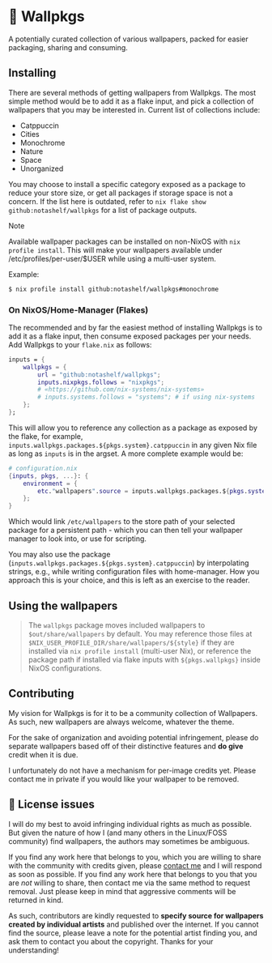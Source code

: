 # 📒 Wallpkgs

A potentially curated collection of various wallpapers, packed for easier
packaging, sharing and consuming.

## Installing

There are several methods of getting wallpapers from Wallpkgs. The most simple
method would be to add it as a flake input, and pick a collection of wallpapers
that you may be interested in. Current list of collections include:

- Catppuccin
- Cities
- Monochrome
- Nature
- Space
- Unorganized

You may choose to install a specific category exposed as a package to reduce
your store size, or get all packages if storage space is not a concern. If the
list here is outdated, refer to `nix flake show github:notashelf/wallpkgs` for a
list of package outputs.

> [!NOTE]
> Available wallpaper packages can be installed on non-NixOS with
> `nix profile install`. This will make your wallpapers available under
> /etc/profiles/per-user/$USER while using a multi-user system.

Example:

```bash
$ nix profile install github:notashelf/wallpkgs#monochrome
```

### On NixOS/Home-Manager (Flakes)

The recommended and by far the easiest method of installing Wallpkgs is to add
it as a flake input, then consume exposed packages per your needs. Add Wallpkgs
to your `flake.nix` as follows:

```nix
inputs = {
    wallpkgs = {
        url = "github:notashelf/wallpkgs";
        inputs.nixpkgs.follows = "nixpkgs";
        # «https://github.com/nix-systems/nix-systems»
        # inputs.systems.follows = "systems"; # if using nix-systems
    };
};
```

This will allow you to reference any collection as a package as exposed by the
flake, for example, `inputs.wallpkgs.packages.${pkgs.system}.catppuccin` in any
given Nix file as long as `inputs` is in the argset. A more complete example
would be:

```nix
# configuration.nix
{inputs, pkgs, ...}: {
    environment = {
        etc."wallpapers".source = inputs.wallpkgs.packages.${pkgs.system}.catppuccin;
    };
}
```

Which would link `/etc/wallpapers` to the store path of your selected package
for a persistent path - which you can then tell your wallpaper manager to look
into, or use for scripting.

You may also use the package
(`inputs.wallpkgs.packages.${pkgs.system}.catppuccin`) by interpolating strings,
e.g., while writing configuration files with home-manager. How you approach this
is your choice, and this is left as an exercise to the reader.

## Using the wallpapers

> The `wallpkgs` package moves included wallpapers to `$out/share/wallpapers` by
> default. You may reference those files at
> `$NIX_USER_PROFILE_DIR/share/wallpapers/${style}` if they are installed via
> `nix profile install` (multi-user Nix), or reference the package path if
> installed via flake inputs with `${pkgs.wallpkgs}` inside NixOS
> configurations.

## Contributing

My vision for Wallpkgs is for it to be a community collection of Wallpapers. As
such, new wallpapers are always welcome, whatever the theme.

For the sake of organization and avoiding potential infringement, please do
separate wallpapers based off of their distinctive features and **do give**
credit when it is due.

I unfortunately do not have a mechanism for per-image credits yet. Please
contact me in private if you would like your wallpaper to be removed.

## 📜 License issues

I will do my best to avoid infringing individual rights as much as possible. But
given the nature of how I (and many others in the Linux/FOSS community) find
wallpapers, the authors may sometimes be ambiguous.

If you find any work here that belongs to you, which you are willing to share
with the community with credits given, please [contact me](../../issues) and I
will respond as soon as possible. If you find any work here that belongs to you
that you are _not_ willing to share, then contact me via the same method to
request removal. Just please keep in mind that aggressive comments will be
returned in kind.

As such, contributors are kindly requested to **specify source for wallpapers
created by individual artists** and published over the internet. If you cannot
find the source, please leave a note for the potential artist finding you, and
ask them to contact you about the copyright. Thanks for your understanding!
